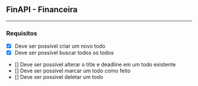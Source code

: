 ## FinAPI - Financeira

---

### Requisitos

- [x] Deve ser possível criar um novo todo
- [x] Deve ser possível buscar todos os todos
- [] Deve ser possível alterar o title e deadline em um todo existente
- [] Deve ser possível marcar um todo como feito
- [] Deve ser possível deletar um todo

